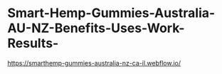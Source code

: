 # Smart-Hemp-Gummies-Australia-AU-NZ-Benefits-Uses-Work-Results-
https://smarthemp-gummies-australia-nz-ca-il.webflow.io/
